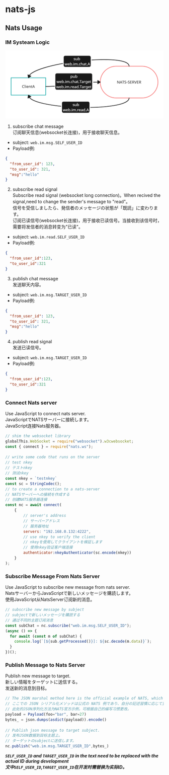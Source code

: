 # nats-js
## Nats Usage
### IM Systeam Logic
![image](./Untitled%20Workspace.png)
1. subscribe chat message  
订阅聊天信息(websocket长连接)，用于接收聊天信息。  
* subject: `web.im.msg.SELF_USER_ID`  
* Payload例:  
```json
{
  "from_user_id": 123,
  "to_user_id": 321,
  "msg":"hello"
}
```
2. subscribe read signal  
Subscribe read signal (websocket long connection)。When recived the signal,need to change the sender's message to "read"。  
信号を受信しましたら、発信者のメッセージの状態が「既読」に変わります。   
订阅已读信号(websocket长连接)，用于接收已读信号。当接收到该信号时，需要将发信者的消息转变为"已读"。  
* subject: `web.im.read.SELF_USER_ID`  
* Payload例:  
```json
{
  "from_user_id":123,
  "to_user_id":321
}
```
3. publish chat message  
发送聊天内容。  
* subject: `web.im.msg.TARGET_USER_ID`  
* Payload例:  
```json
{
  "from_user_id": 123,
  "to_user_id": 321,
  "msg":"hello"
}
```
4. publish read signal  
发送已读信号。  
* subject: `web.im.msg.TARGET_USER_ID`  
* Payload例:  
```json
{
  "from_user_id":123,
  "to_user_id":321
}
```
### Connect Nats server
Use JavaScript to connect nats server.  
JavaScriptでNATSサーバーに接続します。  
JavaScript连接Nats服务器。  
```javascript
// shim the websocket library
globalThis.WebSocket = require("websocket").w3cwebsocket;
const { connect } = require("nats.ws");

// write some code that runs on the server
// test nkey
// テストnkey
// 测试nkey
const nkey = `testnkey`
const sc = StringCodec();
// to create a connection to a nats-server
// NATSサーバーへの接続を作成する
// 创建NATS服务器连接
const nc = await connect(
    {
        // server's address 
        // サーバーアドレス
        // 服务器地址
        servers: "192.168.0.132:4222",
        // use nkey to verify the client
        // nkeyを使用してクライアントを検証します
        // 使用nkey验证客户端连接
        authenticator:nkeyAuthenticator(sc.encode(nkey))
    }
);
```
### Subscribe Message From Nats Server
Use JavaScript to subscribe new message from nats server.  
NatsサーバーからJavaScriptで新しいメッセージを購読します。  
使用JavaScript从NatsServer订阅新的消息。
```javascript
// subscribe new message by subject
// subjectで新しいメッセージを購読する
// 通过不同的主题订阅消息
const subChat = nc.subscribe("web.im.msg.SELF_USER_ID");
(async () => {
  for await (const m of subChat) {
    console.log(`[${sub.getProcessed()}]: ${sc.decode(m.data)}`);
  }
})();
```
### Publish Message to Nats Server  
Publish new message to target.  
新しい情報をターゲットに送信する。  
发送新的消息到目标。  
```javascript
// The JSON marshal method here is the official example of NATS, which can be changed according to your own writing habits.
// ここでの JSON シリアル化メソッドは公式の NATS 例であり、自分の記述習慣に応じて変更できます。
// 此处的JSON序列化方法为NATS官方示例，可根据自己的编写习惯更改。
payload = Payload(foo="bar", bar=27)
bytes_ = json.dumps(asdict(payload)).encode()

// Publish json message to target subject.
// 发布JSON数据到目标主题上。
// ターゲットのsubjectに送信します。  
nc.publish("web.im.msg.TARGET_USER_ID",bytes_)
```
***`SELF_USER_ID` and `TARGET_USER_ID` in the text need to be replaced with the actual ID during development***  
***文中`SELF_USER_ID`,`TARGET_USER_ID`在开发时需替换为实际ID。***  